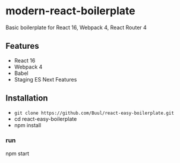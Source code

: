 # modern-react-boilerplate
Basic boilerplate for React 16, Webpack 4, React Router 4

## Features

* React 16
* Webpack 4
* Babel
* Staging ES Next Features

## Installation
* `git clone https://github.com/Buul/react-easy-boilerplate.git`
* cd react-easy-boilerplate
* npm install

### run
npm start
